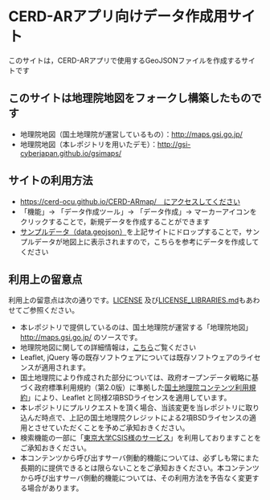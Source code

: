 # CERD-ARアプリ向けデータ作成用サイト
このサイトは，CERD-ARアプリで使用するGeoJSONファイルを作成するサイトです

## このサイトは地理院地図をフォークし構築したものです

- 地理院地図（国土地理院が運営しているもの）：http://maps.gsi.go.jp/
- 地理院地図（本レポジトリを用いたデモ）：http://gsi-cyberjapan.github.io/gsimaps/

## サイトの利用方法
- https://cerd-ocu.github.io/CERD-ARmap/　にアクセスしてください
- 「機能」-> 「データ作成ツール」-> 「データ作成」-> マーカーアイコンをクリックすることで，新規データを作成することができます
- <a href='https://raw.githubusercontent.com/CERD-OCU/CERD-ARmap/gh-pages/data.geojson'>サンプルデータ（data.geojson）</a>を上記サイトにドロップすることで，サンプルデータが地図上に表示されますので，こちらを参考にデータを作成してください

## 利用上の留意点
利用上の留意点は次の通りです。[LICENSE](LICENSE) 及び[LICENSE_LIBRARIES.md](LICENSE_LIBRARIES.md)もあわせてご参照ください。

- 本レポジトリで提供しているのは、国土地理院が運営する「地理院地図」http://maps.gsi.go.jp/ のソースです。
- 地理院地図に関しての詳細情報は，<a href='https://github.com/gsi-cyberjapan'>こちら</a>ご覧ください
- Leaflet, jQuery 等の既存ソフトウェアについては既存ソフトウェアのライセンスが適用されます。
- 国土地理院により作成された部分については、政府オープンデータ戦略に基づく政府標準利用規約（第2.0版）に準拠した<a href='http://www.gsi.go.jp/kikakuchousei/kikakuchousei40182.html'>国土地理院コンテンツ利用規約</a>」により、Leaflet と同様2項BSDライセンスを適用しています。
- 本レポジトリにプルリクエストを頂く場合、当該変更を当レポジトリに取り込んだ時点で、上記の国土地理院クレジットによる2項BSDライセンスの適用とさせていただくことを予めご承知おきください。
- 検索機能の一部に「<a href='http://newspat.csis.u-tokyo.ac.jp/geocode/'>東京大学CSIS様のサービス</a>」を利用しておりますことをご承知おきください。
- 本コンテンツから呼び出すサーバ側動的機能については、必ずしも常にまた長期的に提供できるとは限らないことをご承知おきください。本コンテンツから呼び出すサーバ側動的機能については、その利用方法を予告なく変更する場合があります。


